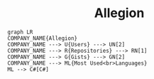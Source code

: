 <h1 align="center">Allegion</h1>

```mermaid
graph LR
COMPANY_NAME{Allegion}
COMPANY_NAME ---> U{Users} ---> UN[2]
COMPANY_NAME ---> R{Repositories} ---> RN[1]
COMPANY_NAME ---> G{Gists} ---> GN[2]
COMPANY_NAME ---> ML{Most Used<br>Languages}
ML --> C#[C#]
```
